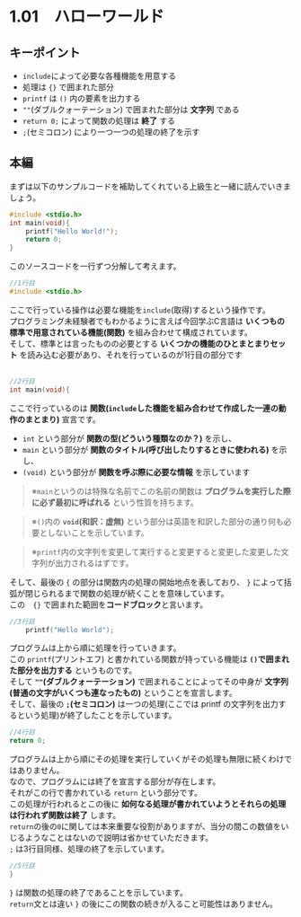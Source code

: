 1.01　ハローワールド
===

## キーポイント
- `include`によって必要な各種機能を用意する
- 処理は `{}` で囲まれた部分
- `printf` は `()` 内の要素を出力する
- `""`(ダブルクォーテーション) で囲まれた部分は **文字列** である
- `return 0;` によって関数の処理は **終了** する
- `;`(セミコロン) により一つ一つの処理の終了を示す


## 本編
まずは以下のサンプルコードを補助してくれている上級生と一緒に読んでいきましょう。
```c
#include <stdio.h>
int main(void){
    printf("Hello World!");
    return 0;
}
```
このソースコードを一行ずつ分解して考えます。
```c
//1行目
#include <stdio.h>
```
ここで行っている操作は必要な機能を`include`(取得)するという操作です。<br>
プログラミング未経験者でもわかるように言えば今回学ぶC言語は **いくつもの標準で用意されている機能(関数)** を組み合わせて構成されています。<br>
そして、標準とは言ったものの必要とする **いくつかの機能のひとまとまりセット** を読み込む必要があり、それを行っているのが1行目の部分です<br><br>

```c
//2行目
int main(void){
```

ここで行っているのは **関数(`include`した機能を組み合わせて作成した一連の動作のまとまり)** 宣言です。<br>
- `int` という部分が **関数の型(どういう種類なのか？)** を示し、<br>
- `main` という部分が **関数のタイトル(呼び出したりするときに使われる)** を示し、<br>
- `(void)` という部分が **関数を呼ぶ際に必要な情報** を示しています<br>

> ※`main`というのは特殊な名前でこの名前の関数は **プログラムを実行した際に必ず最初に呼ばれる** という性質を持ちます。


> ※`()`内の **`void`(和訳：虚無)** という部分は英語を和訳した部分の通り何も必要としないことを示しています。


> ※`printf`内の文字列を変更して実行すると変更すると変更した変更した文字列が出力されるはずです。

そして、最後の `{` の部分は関数内の処理の開始地点を表しており、 `}` によって括弧が閉じられるまで関数の処理が続くことを意味しています。<br>
この　`{}` で囲まれた範囲を**コードブロック**と言います。

```C
//3行目
    printf("Hello World");
```

プログラムは上から順に処理を行っていきます。<br>
この `printf`(プリントエフ) と書かれている関数が持っている機能は **`()`で囲まれた部分を出力する** というものです。<br>
そして **`""`(ダブルクォーテーション)** で囲まれることによってその中身が **文字列(普通の文字がいくつも連なったもの)** ということを宣言します。<br>
そして、最後の **`;`(セミコロン)** は一つの処理(ここでは printf の文字列を出力するという処理)が終了したことを示しています。

```c
//4行目
return 0;
```
プログラムは上から順にその処理を実行していくがその処理も無限に続くわけではありません。<br>
なので、プログラムには終了を宣言する部分が存在します。<br>
それがこの行で書かれている `return` という部分です。<br>
この処理が行われるとこの後に **如何なる処理が書かれていようとそれらの処理は行われず関数は終了** します。<br>
`return`の後の`0`に関しては本来重要な役割がありますが、当分の間この数値をいじるようなことはないので説明は省かせていただきます。<br>
`;` は3行目同様、処理の終了を示しています。
```c
//5行目
}
```
`}` は関数の処理の終了であることを示しています。<br>
`return`文とは違い `}` の後にこの関数の続きが入ること可能性はありません。
